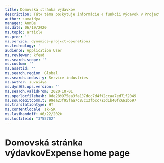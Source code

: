```yaml
---
title: Domovská stránka výdavkov
description: Táto téma poskytuje informácie o funkcii Výdavok v Project Operations.
author: suvaidya
manager: AnnBe
ms.date: 06/19/2020
ms.topic: article
ms.prod: ''
ms.service: dynamics-project-operations
ms.technology: ''
audience: Application User
ms.reviewer: kfend
ms.search.scope: ''
ms.custom: ''
ms.assetid: ''
ms.search.region: Global
ms.search.industry: Service industries
ms.author: suvaidya
ms.dyn365.ops.version: ''
ms.search.validFrom: 2020-10-01
ms.openlocfilehash: 0de289975ea3fa107dcc7d4f92ccaa7ed71f2049
ms.sourcegitcommit: 99ea23f95faa7c85c13fbcc7a3d1b40fc661b697
ms.translationtype: HT
ms.contentlocale: sk-SK
ms.lasthandoff: 06/22/2020
ms.locfileid: "3755702"
---
```

# <a name="expense-home-page"></a><span data-ttu-id="b5bd0-103">Domovská stránka výdavkov</span><span class="sxs-lookup"><span data-stu-id="b5bd0-103">Expense home page</span></span>


